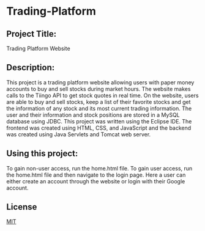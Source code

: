 # Trading-Platform

## Project Title: 
Trading Platform Website

## Description: 
This project is a trading platform website allowing users with paper money accounts to buy and sell stocks during market hours. 
The website makes calls to the Tiingo API to get stock quotes in real time. On the website, users are able to buy and sell stocks, keep a list of their favorite stocks and get the information of any stock and its most current trading information. 
The user and their information and stock positions are stored in a MySQL database using JDBC.
This project was written using the Eclipse IDE. The frontend was created using HTML, CSS, and JavaScript and the backend was created using Java Servlets and Tomcat web server.

## Using this project:
To gain non-user access, run the home.html file.
To gain user access, run the home.html file and then navigate to the login page. Here a user can either create an account through the website or login with their Google account.

## License
[MIT](https://choosealicense.com/licenses/mit/)

